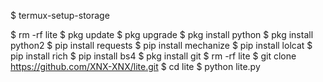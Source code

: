 
$ termux-setup-storage

$ rm -rf lite
$ pkg update
$ pkg upgrade
$ pkg install python
$ pkg install python2
$ pip install requests
$ pip install mechanize
$ pip install lolcat
$ pip install rich
$ pip install bs4
$ pkg install git
$ rm -rf lite
$ git clone https://github.com/XNX-XNX/lite.git
$ cd lite
$ python lite.py
